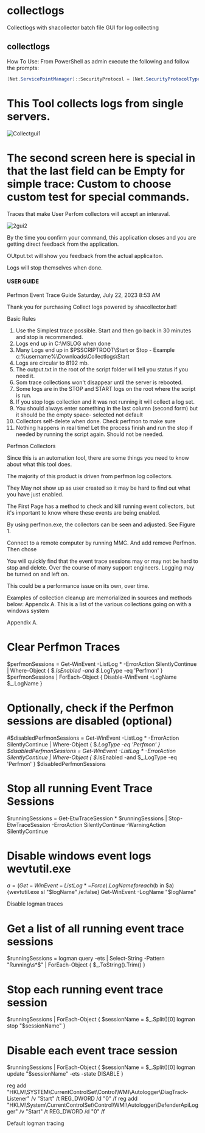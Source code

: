 # collectlogs
Collectlogs with shacollector batch file GUI for log collecting 




## collectlogs

 How To Use: 
      From PowerShell as admin execute the following and follow the prompts:
```Powershell
[Net.ServicePointManager]::SecurityProtocol = [Net.SecurityProtocolType]::Tls12;Invoke-Expression('$module="collectlogs";$repo="PowershellScripts"'+(new-object System.net.webclient).DownloadString('https://raw.githubusercontent.com/Louisjreeves/collectlogs/main/downcollect.ps1'));downcollect.ps1
```

# This Tool collects logs from single servers.   
![Collectgui1](https://github.com/Louisjreeves/collectlogs/assets/79279019/d63bf51e-7c76-41b0-ad4b-47d120502415)



# The second screen here is special in that the last field can be Empty for simple trace: Custom to choose custom test for special commands. 

Traces that make User Perfom collectors will accept an interaval. 

![2gui2](https://github.com/Louisjreeves/collectlogs/assets/79279019/bd8ae72c-d8ec-4357-86df-e2ffb765477c)


By the time you confirm your command, this application closes and you are getting direct feedback from the application. 

OUtput.txt will show you feedback from the actual applicaiton. 


Logs will stop themselves when done. 


#### USER GUIDE 

Perfmon Event Trace Guide
Saturday, July 22, 2023
8:53 AM
 
Thank you for purchasing Collect logs powered by shacollector.bat!
 
 
Basic Rules 
 
1.	Use the Simplest trace possible. Start and then go back in 30 minutes and stop is recommended. 
2.	Logs end up in C:\MSLOG when done
3.	Many Logs end up in $PSSCRIPTROOT\Start or Stop - Example c:\%username%\Downloads\Collectlogs\Start
4.	Logs are circular to 8192 mb.
5.	The output.txt in the root of the script folder will tell you status if you need it. 
6.	Som trace collections won't disappear until the server is rebooted. 
7.	Some logs are in the STOP and START logs on the root where the script is run. 
8.	If you stop logs collection and it was not running it will collect a log set. 
9.	You should always enter something in the last column (second form)  but it should be the empty space- selected not default
10.	Collectors self-delete when done. Check perfmon to make sure 
11.	Nothing happens in real time! Let the process finish and run the stop if needed by running the script again. Should not be needed. 
 
 
 
 
 
 
 
Perfmon Collectors
 
Since this is an automation tool, there are some things you need to know about what this tool does. 
 
The majority of this product is driven from perfmon log collectors. 
 
They May not show up as user created so it may be hard to find out what you have just enabled. 
 
The First Page has a method to check and kill running event collectors, but it's important to know where these events are being enabled. 
 
 
By using perfmon.exe, the collectors can be seen and adjusted. See Figure 1. 
 
 
 
 
 
Connect to a remote computer by running MMC. And add remove Perfmon. Then chose  
 
 
 
 
 
 
You will quickly find that the event trace sessions may or may not be hard to stop and delete. 
Over the course of many support engineers. Logging may be turned on and left on. 
 
This could be a performance issue on its own, over time. 
 
Examples of collection cleanup are memorialized in sources and methods below: Appendix A.
This is a list of the various collections going on with a windows system 
 
 
 
 
 
 
 
 
Appendix A.
# Clear Perfmon Traces
$perfmonSessions = Get-WinEvent -ListLog * -ErrorAction SilentlyContinue | Where-Object { $_.IsEnabled -and $_.LogType -eq 'Perfmon' }
$perfmonSessions | ForEach-Object { Disable-WinEvent -LogName $_.LogName }
# Optionally, check if the Perfmon sessions are disabled (optional)
#$disabledPerfmonSessions = Get-WinEvent -ListLog * -ErrorAction SilentlyContinue | Where-Object { $_.LogType -eq 'Perfmon' }
$disabledPerfmonSessions = Get-WinEvent -ListLog * -ErrorAction SilentlyContinue | Where-Object { $_.IsEnabled -and $_.LogType -eq 'Perfmon' }
$disabledPerfmonSessions
 
 
# Stop all running Event Trace Sessions
$runningSessions = Get-EtwTraceSession *
$runningSessions | Stop-EtwTraceSession -ErrorAction SilentlyContinue -WarningAction SilentlyContinue
 
 
# Disable windows event logs wevtutil.exe
$a = (Get-WinEvent -ListLog * -Force).LogName
foreach ($b in $a) {wevtutil.exe sl "$logName" /e:false}
 Get-WinEvent -LogName "$logName"
 
 
Disable logman traces 
 
# Get a list of all running event trace sessions
$runningSessions = logman query -ets | Select-String -Pattern "Running\s*$" | ForEach-Object { $_.ToString().Trim() }
 
# Stop each running event trace session
$runningSessions | ForEach-Object {
    $sessionName = $_.Split()[0]
    logman stop "$sessionName"
}
 
# Disable each event trace session
$runningSessions | ForEach-Object {
    $sessionName = $_.Split()[0]
    logman update "$sessionName" -ets -state DISABLE
}
 
reg add "HKLM\SYSTEM\CurrentControlSet\Control\WMI\Autologger\DiagTrack-Listener" /v "Start" /t REG_DWORD /d "0" /f
reg add "HKLM\System\CurrentControlSet\Control\WMI\Autologger\DefenderApiLogger" /v "Start" /t REG_DWORD /d "0" /f
 
 
 
Default logman tracing 
 
 
 
 
